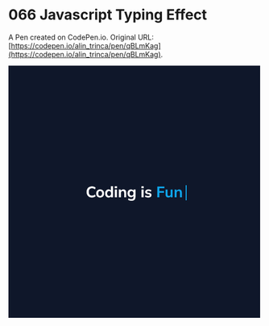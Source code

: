 # 066 Javascript Typing Effect

A Pen created on CodePen.io. Original URL: [https://codepen.io/alin_trinca/pen/qBLmKag](https://codepen.io/alin_trinca/pen/qBLmKag).

![Javascript Typing Effect Screenshot](javascript-typing-effect.png)
